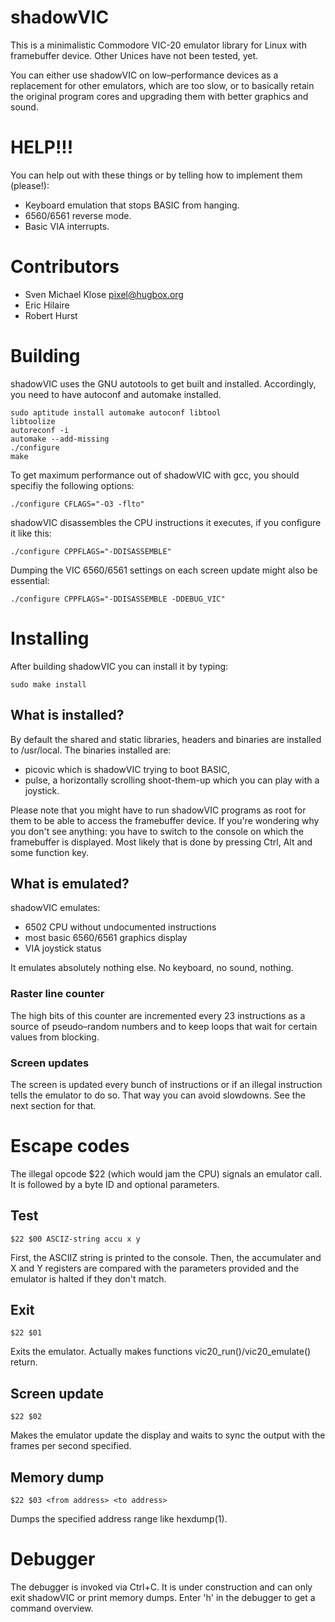 # shadowVIC

This is a minimalistic Commodore VIC-20 emulator library for
Linux with framebuffer device.  Other Unices have not been
tested, yet.

You can either use shadowVIC on low–performance devices as a
replacement for other emulators, which are too slow, or to
basically retain the original program cores and upgrading them
with better graphics and sound.


# HELP!!!

You can help out with these things or by telling
how to implement them (please!):

* Keyboard emulation that stops BASIC from hanging.
* 6560/6561 reverse mode.
* Basic VIA interrupts.


# Contributors

* Sven Michael Klose <pixel@hugbox.org>
* Eric Hilaire
* Robert Hurst


# Building

shadowVIC uses the GNU autotools to get built and installed.
Accordingly, you need to have autoconf and automake installed.

```
sudo aptitude install automake autoconf libtool
libtoolize
autoreconf -i
automake --add-missing
./configure
make
```

To get maximum performance out of shadowVIC with gcc, you should
specifiy the following options:

```
./configure CFLAGS="-O3 -flto"
```

shadowVIC disassembles the CPU instructions it executes, if you
configure it like this:
```
./configure CPPFLAGS="-DDISASSEMBLE"
```

Dumping the VIC 6560/6561 settings on each screen update might
also be essential:
```
./configure CPPFLAGS="-DDISASSEMBLE -DDEBUG_VIC"
```

# Installing

After building shadowVIC you can install it by typing:

```
sudo make install
```


## What is installed?

By default the shared and static libraries, headers and binaries
are installed to /usr/local.  The binaries installed are:

* picovic which is shadowVIC trying to boot BASIC,
* pulse, a horizontally scrolling shoot-them-up which you can play with a joystick.

Please note that you might have to run shadowVIC programs as root
for them to be able to access the framebuffer device.  If you're
wondering why you don't see anything: you have to switch to the
console on which the framebuffer is displayed.  Most likely that
is done by pressing Ctrl, Alt and some function key.


## What is emulated?

shadowVIC emulates:

* 6502 CPU without undocumented instructions
* most basic 6560/6561 graphics display
* VIA joystick status

It emulates absolutely nothing else.  No keyboard, no sound,
nothing.


### Raster line counter

The high bits of this counter are incremented every 23
instructions as a source of pseudo–random numbers and to keep
loops that wait for certain values from blocking.


### Screen updates

The screen is updated every bunch of instructions or if an
illegal instruction tells the emulator to do so.  That way you
can avoid slowdowns.  See the next section for that.


# Escape codes

The illegal opcode $22 (which would jam the CPU) signals an
emulator call.  It is followed by a byte ID and optional
parameters.


## Test

```
$22 $00 ASCIZ-string accu x y 
```

First, the ASCIIZ string is printed to the console.  Then, the
accumulater and X and Y registers are compared with the
parameters provided and the emulator is halted if they don't
match.


## Exit

```
$22 $01
```

Exits the emulator. Actually makes functions vic20_run()/vic20_emulate() return.


## Screen update

```
$22 $02
```

Makes the emulator update the display and waits to sync
the output with the frames per second specified.


## Memory dump

```
$22 $03 <from address> <to address>
```

Dumps the specified address range like hexdump(1).


# Debugger

The debugger is invoked via Ctrl+C.  It is under construction
and can only exit shadowVIC or print memory dumps.  Enter 'h'
in the debugger to get a command overview.
